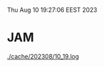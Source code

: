 Thu Aug 10 19:27:06 EEST 2023
# JAM
<a href='./cache/202308/10_19.log'>./cache/202308/10_19.log</a>
